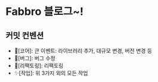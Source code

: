# Fabbro 블로그~!

## 커밋 컨벤션
* 🚀[코어]: 큰 이벤트: 라이브러리 추가, 대규모 변경, 버전 변경 등
* 🐞[버그]: 버그 수정
* 💪[리팩토링]: 리팩토링
* ✨[작업]: 위 3가지 외의 모든 작업
